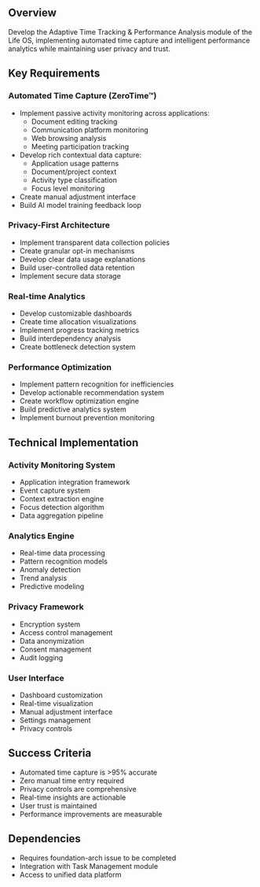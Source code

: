 ## Overview
Develop the Adaptive Time Tracking & Performance Analysis module of the Life OS, implementing automated time capture and intelligent performance analytics while maintaining user privacy and trust.

## Key Requirements

### Automated Time Capture (ZeroTime™)
- Implement passive activity monitoring across applications:
  - Document editing tracking
  - Communication platform monitoring
  - Web browsing analysis
  - Meeting participation tracking
- Develop rich contextual data capture:
  - Application usage patterns
  - Document/project context
  - Activity type classification
  - Focus level monitoring
- Create manual adjustment interface
- Build AI model training feedback loop

### Privacy-First Architecture
- Implement transparent data collection policies
- Create granular opt-in mechanisms
- Develop clear data usage explanations
- Build user-controlled data retention
- Implement secure data storage

### Real-time Analytics
- Develop customizable dashboards
- Create time allocation visualizations
- Implement progress tracking metrics
- Build interdependency analysis
- Create bottleneck detection system

### Performance Optimization
- Implement pattern recognition for inefficiencies
- Develop actionable recommendation system
- Create workflow optimization engine
- Build predictive analytics system
- Implement burnout prevention monitoring

## Technical Implementation

### Activity Monitoring System
- Application integration framework
- Event capture system
- Context extraction engine
- Focus detection algorithm
- Data aggregation pipeline

### Analytics Engine
- Real-time data processing
- Pattern recognition models
- Anomaly detection
- Trend analysis
- Predictive modeling

### Privacy Framework
- Encryption system
- Access control management
- Data anonymization
- Consent management
- Audit logging

### User Interface
- Dashboard customization
- Real-time visualization
- Manual adjustment interface
- Settings management
- Privacy controls

## Success Criteria
- Automated time capture is >95% accurate
- Zero manual time entry required
- Privacy controls are comprehensive
- Real-time insights are actionable
- User trust is maintained
- Performance improvements are measurable

## Dependencies
- Requires foundation-arch issue to be completed
- Integration with Task Management module
- Access to unified data platform